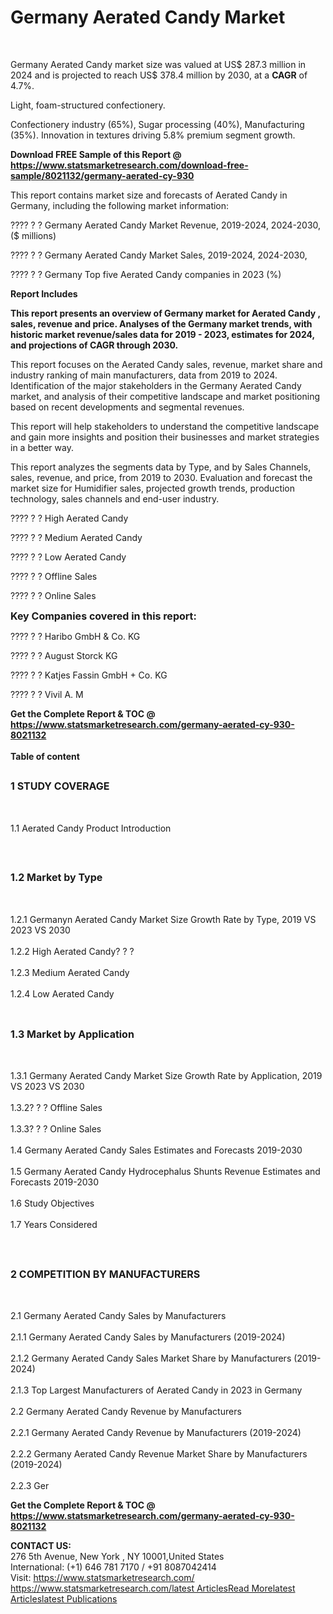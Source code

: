 <h1>Germany Aerated Candy Market</h1><br/><p>Germany Aerated Candy market size was valued at US$ 287.3 million in 2024 and is projected to reach US$ 378.4 million by 2030, at a <strong>CAGR</strong> of 4.7%.</p><p>Light, foam-structured confectionery.</p><p>Confectionery industry (65%), Sugar processing (40%), Manufacturing (35%). Innovation in textures driving 5.8% premium segment growth.</p><p><strong>Download FREE Sample of this Report @ <a href="https://www.statsmarketresearch.com/download-free-sample/8021132/germany-aerated-cy-930">https://www.statsmarketresearch.com/download-free-sample/8021132/germany-aerated-cy-930</a></strong></p><p>This report contains market size and forecasts of Aerated Candy in Germany, including the following market information:</p><p>???? ? ? Germany Aerated Candy Market Revenue, 2019-2024, 2024-2030, ($ millions)</p><p>???? ? ? Germany Aerated Candy Market Sales, 2019-2024, 2024-2030,</p><p>???? ? ? Germany Top five Aerated Candy companies in 2023 (%)</p><p><strong>Report Includes</strong></p><p><strong>This report presents an overview of Germany market for Aerated Candy , sales, revenue and price. Analyses of the Germany market trends, with historic market revenue/sales data for 2019 - 2023, estimates for 2024, and projections of <strong>CAGR</strong> through 2030.</strong></p><p>This report focuses on the Aerated Candy sales, revenue, market share and industry ranking of main manufacturers, data from 2019 to 2024. Identification of the major stakeholders in the Germany Aerated Candy market, and analysis of their competitive landscape and market positioning based on recent developments and segmental revenues.</p><p>This report will help stakeholders to understand the competitive landscape and gain more insights and position their businesses and market strategies in a better way.</p><p>This report analyzes the segments data by Type, and by Sales Channels, sales, revenue, and price, from 2019 to 2030. Evaluation and forecast the market size for Humidifier sales, projected growth trends, production technology, sales channels and end-user industry.</p><p>???? ? ? High Aerated Candy</p><p>???? ? ? Medium Aerated Candy</p><p>???? ? ? Low Aerated Candy</p><p>???? ? ? Offline Sales</p><p>???? ? ? Online Sales</p><p><span style="font-size:16px"><strong>Key Companies covered in this report:</strong></span></p><p>???? ? ? Haribo GmbH & Co. KG</p><p>???? ? ? August Storck KG</p><p>???? ? ? Katjes Fassin GmbH + Co. KG</p><p>???? ? ? Vivil A. M</p><div><b>Get the Complete Report & TOC @ <a href="https://www.statsmarketresearch.com/germany-aerated-cy-930-8021132">https://www.statsmarketresearch.com/germany-aerated-cy-930-8021132</a></b></div><br><b>Table of content</b><p><h2><span style="font-size:16px"><strong>1 STUDY COVERAGE</strong></span></h2><br /><p>1.1 Aerated Candy Product Introduction</p><br /><h2><span style="font-size:16px"><strong>1.2 Market by Type</strong></span></h2><br /><p>1.2.1 Germanyn Aerated Candy Market Size Growth Rate by Type, 2019 VS 2023 VS 2030<br /><br />1.2.2 High Aerated Candy? ? ? <br /><br />1.2.3 Medium Aerated Candy<br /><br />1.2.4 Low Aerated Candy<br /><br /><h2><span style="font-size:16px"><strong>1.3 Market by Application</strong></span></h2><br /><p>1.3.1 Germany Aerated Candy Market Size Growth Rate by Application, 2019 VS 2023 VS 2030<br /><br />1.3.2? ? ? Offline Sales<br /><br />1.3.3? ? ? Online Sales<br /><br />1.4 Germany Aerated Candy Sales Estimates and Forecasts 2019-2030<br /><br />1.5 Germany Aerated Candy Hydrocephalus Shunts Revenue Estimates and Forecasts 2019-2030<br /><br />1.6 Study Objectives<br /><br />1.7 Years Considered</p><br /><h2><span style="font-size:16px"><strong>2 COMPETITION BY MANUFACTURERS</strong></span></h2><br /><p>2.1 Germany Aerated Candy Sales by Manufacturers<br /><br />2.1.1 Germany Aerated Candy Sales by Manufacturers (2019-2024)<br /><br />2.1.2 Germany Aerated Candy Sales Market Share by Manufacturers (2019-2024)<br /><br />2.1.3 Top Largest Manufacturers of Aerated Candy in 2023 in Germany<br /><br />2.2 Germany Aerated Candy Revenue by Manufacturers<br /><br />2.2.1 Germany Aerated Candy Revenue by Manufacturers (2019-2024)<br /><br />2.2.2 Germany Aerated Candy Revenue Market Share by Manufacturers (2019-2024)<br /><br />2.2.3 Ger<br><div><b>Get the Complete Report & TOC @ <a href="https://www.statsmarketresearch.com/germany-aerated-cy-930-8021132">https://www.statsmarketresearch.com/germany-aerated-cy-930-8021132</a></b></div></p> <b>CONTACT US:</b><br>276 5th Avenue, New York , NY 10001,United States<br>International: (+1) 646 781 7170 / +91 8087042414<br>Visit: <a href="https://www.statsmarketresearch.com/">https://www.statsmarketresearch.com/</a><br><a href="https://gyeongbokgung.com">https://www.statsmarketresearch.com/</a><a href="https://hallyeomaritime.com">latest Articles</a><a href="https://jingwansa.com">Read More</a><a href=https://nguoiviet.jp/">latest Articles</a><a href="https://www.intelmarketresearch.com/">latest Publications</a>